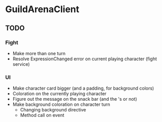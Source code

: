 # GuildArenaClient

## TODO

### Fight
* Make more than one turn
* Resolve ExpressionChanged error on current playing character (fight service)

### UI
* Make character card bigger (and a padding, for background colors)
* Coloration on the currently playing character
* Figure out the message on the snack bar (and the 's or not)
* Make background coloration on character turn
  * Changing background directive
  * Method call on event
